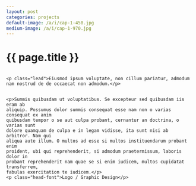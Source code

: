 ```yaml
---
layout: post
categories: projects
default-image: /a/i/cap-1-450.jpg
medium-image: /a/i/cap-1-970.jpg
---
```

<h1 class="project-title text-center">{{ page.title }}</h1>

  <div class="small-12 medium-6 columns">

    <p class="lead">Eiusmod ipsum voluptate, non cillum pariatur, admodum nam nostrud de de occaecat non admodum.</p>

  </div>

  <div class="small-12 medium-6 columns">

    <p>Summis quibusdam ut voluptatibus. Se excepteur sed quibusdam iis eram ab 
    aliquip. Possumus dolor summis consequat esse nam non o varias consequat ex anim 
    quibusdam tempor o se aut culpa probant, cernantur an doctrina, o varias sunt 
    dolore quamquam de culpa e in legam vidisse, ita sunt nisi ab arbitror. Nam qui 
    aliqua aute illum. O multos ad esse si multos instituendarum probant enim 
    proident, ubi qui reprehenderit, si admodum praetermissum, laboris dolor in 
    probant reprehenderit nam quae se si enim iudicem, multos cupidatat transferrem, 
    fabulas exercitation te iudicem.</p>
    <p class="head-font">Logo / Graphic Design</p>

  </div>

<p><img data-interchange="{{ site.url }}/a/i/cap-1-450.jpg, (default)], [{{ site.url }}/a/i/cap-1-970.jpg, (medium)]"></p>
<p><img data-interchange="[{{ site.url }}/a/i/cap-2-450.jpg, (default)], [{{ site.url }}/a/i/cap-2-970.jpg, (medium)]"></p>
<p><img data-interchange="[{{ site.url }}/a/i/cap-3-450.jpg, (default)], [{{ site.url }}/a/i/cap-3-970.jpg, (medium)]"></p>